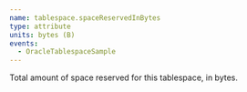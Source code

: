 ```yaml
---
name: tablespace.spaceReservedInBytes
type: attribute
units: bytes (B)
events:
  - OracleTablespaceSample
---
```


Total amount of space reserved for this tablespace, in bytes.